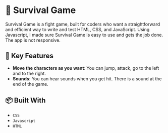 # 🚀 Survival Game

Survival Game is a fight game, built for coders who want a straightforward and efficient way to write and test HTML, CSS, and JavaScript. Using Javascript, I made sure Survival Game is easy to use and gets the job done. The app is not responsive. 

## 🚀 Key Features

- **Move the characters as you want**: You can jump, attack, go to the left and to the right.
- **Sounds**: You can hear sounds when you get hit. There is a sound at the end of the game.
    
## 📦 Built With

- `CSS`
- `Javascript`
- `HTML`
